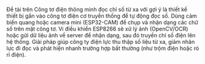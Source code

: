 Đề tài trên Công tơ điện thông minh đọc chỉ số từ xa với gợi ý là thiết kế thiết bị gắn vào công tơ điện cơ truyền thống để tự động đọc số. Dùng cảm biến quang hoặc camera mini (ESP32-CAM) để chụp và nhận dạng các chữ số trên mặt công tơ. Vi điều khiển ESP8266 sẽ xử lý ảnh (OpenCV/OCR) hoặc gửi dữ liệu ảnh về server để nhận dạng, sau đó truyền chỉ số điện lên hệ thống. Giải pháp giúp công ty điện lực thu thập số liệu từ xa, giảm nhân lực đi đọc và phát hiện nhanh trường hợp bất thường (như trộm điện hoặc rò rỉ điện).
